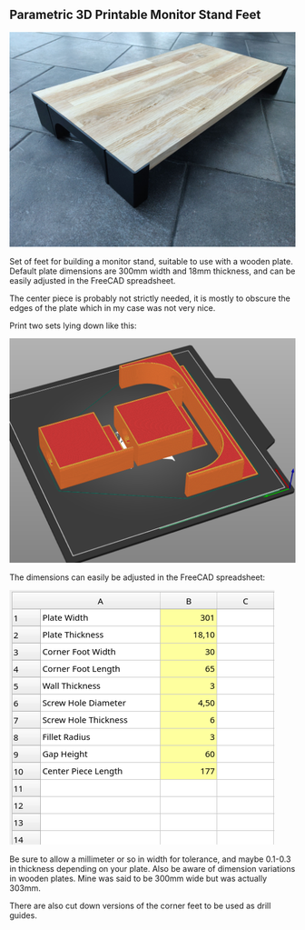 ## Parametric 3D Printable Monitor Stand Feet

![Photo of monitor feet](https://raw.githubusercontent.com/funkyfourier/monitorstandfeet/master/img/monitorstand.jpg)

Set of feet for building a monitor stand, suitable to use with a wooden plate. Default plate dimensions are 300mm width and 18mm thickness, and can be easily adjusted in the FreeCAD spreadsheet.

The center piece is probably not strictly needed, it is mostly to obscure the edges of the plate which in my case was not very nice.

Print two sets lying down like this:

![Example of print orientation](https://raw.githubusercontent.com/funkyfourier/monitorstandfeet/master/img/PrintOrientation.png)

The dimensions can easily be adjusted in the FreeCAD spreadsheet:

![FreeCAD spreadsheet](https://raw.githubusercontent.com/funkyfourier/monitorstandfeet/master/img/parameters.png)

Be sure to allow a millimeter or so in width for tolerance, and maybe 0.1-0.3 in thickness depending on your plate. Also be aware of dimension variations in wooden plates. Mine was said to be 300mm wide but was actually 303mm.

There are also cut down versions of the corner feet to be used as drill guides.